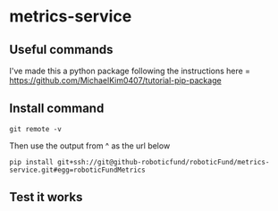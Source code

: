 # metrics-service

## Useful commands

I've made this a python package following the instructions here = https://github.com/MichaelKim0407/tutorial-pip-package

## Install command

```
git remote -v
```

Then use the output from ^ as the url below

```
pip install git+ssh://git@github-roboticfund/roboticFund/metrics-service.git#egg=roboticFundMetrics

```

## Test it works

```

```
